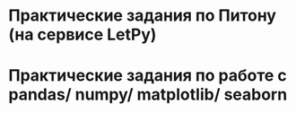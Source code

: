 # Практические задания по Питону (на сервисе LetPy)
# Практические задания по работе с pandas/ numpy/ matplotlib/ seaborn
